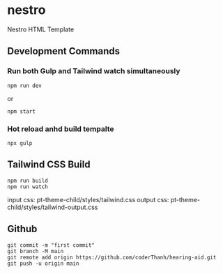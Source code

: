 # nestro
Nestro HTML Template

## Development Commands

### Run both Gulp and Tailwind watch simultaneously
```
npm run dev
```
or
```
npm start
```

###  Hot reload anhd build tempalte
```
npx gulp
```

## Tailwind CSS Build
```
npm run build
npm run watch
```
input css: pt-theme-child/styles/tailwind.css
output css: pt-theme-child/styles/tailwind-output.css

## Github
```
git commit -m "first commit"
git branch -M main
git remote add origin https://github.com/coderThanh/hearing-aid.git
git push -u origin main
```